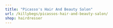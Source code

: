 ```yaml
---
title: "Picasso's Hair And Beauty Salon"
url: /killybegs/picassos-hair-and-beauty-salon/
shop: hairdresser
---
```

